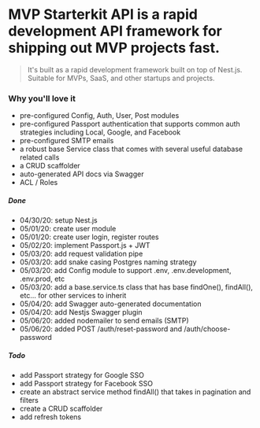 # MVP Starterkit API is a rapid development API framework for shipping out MVP projects fast.
> It's built as a rapid development framework built on top of Nest.js.
> Suitable for MVPs, SaaS, and other startups and projects.

### Why you'll love it
- pre-configured Config, Auth, User, Post modules
- pre-configured Passport authentication that supports common auth strategies including Local, Google, and Facebook
- pre-configured SMTP emails 
- a robust base Service class that comes with several useful database related calls
- a CRUD scaffolder
- auto-generated API docs via Swagger
- ACL / Roles 

##### Done
- 04/30/20: setup Nest.js
- 05/01/20: create user module
- 05/01/20: create user login, register routes
- 05/02/20: implement Passport.js + JWT
- 05/03/20: add request validation pipe
- 05/03/20: add snake casing Postgres naming strategy
- 05/03/20: add Config module to support .env, .env.development, .env.prod, etc
- 05/03/20: add a base.service.ts class that has base findOne(), findAll(), etc... for other services to inherit
- 05/04/20: add Swagger auto-generated documentation
- 05/04/20: add Nestjs Swagger plugin
- 05/06/20: added nodemailer to send emails (SMTP)
- 05/06/20: added POST /auth/reset-password and /auth/choose-password

##### Todo
- add Passport strategy for Google SSO
- add Passport strategy for Facebook SSO
- create an abstract service method findAll() that takes in pagination and filters
- create a CRUD scaffolder
- add refresh tokens
